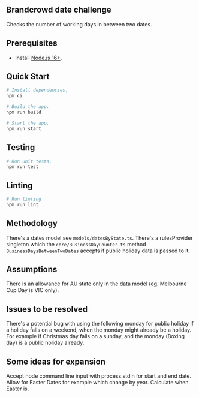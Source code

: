 ## Brandcrowd date challenge
Checks the number of working days in between two dates.

## Prerequisites

- Install [Node.js 16+](https://nodejs.dev/).

## Quick Start

```sh
# Install dependencies.
npm ci

# Build the app.
npm run build

# Start the app.
npm run start
```

## Testing

```sh
# Run unit tests.
npm run test
```

## Linting
```sh
# Run linting
npm run lint
```

## Methodology
There's a dates model see `models/datesByState.ts`.
There's a rulesProvider singleton which the `core/BusinessDayCounter.ts` method `BusinessDaysBetweenTwoDates` accepts if public holiday data is passed to it.

## Assumptions
There is an allowance for AU state only in the data model (eg. Melbourne Cup Day is VIC only).

## Issues to be resolved
There's a potential bug with using the following monday for public holiday if a holiday falls on a weekend, when the monday might already be a holiday. For example if Christmas day falls on a sunday, and the monday (Boxing day) is a public holiday already.

## Some ideas for expansion
Accept node command line input with process.stdin for start and end date.
Allow for Easter Dates for example which change by year. Calculate when Easter is.

